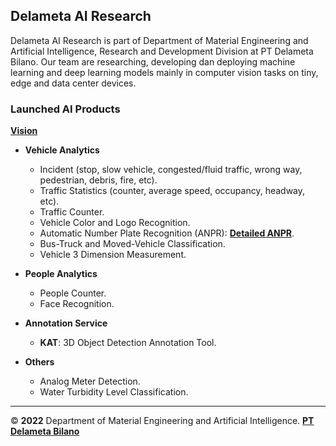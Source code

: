 ## Delameta AI Research

Delameta AI Research is part of Department of Material Engineering and Artificial Intelligence, Research and Development Division at PT Delameta Bilano. Our team are researching, developing dan deploying machine learning and deep learning models mainly in computer vision tasks on tiny, edge and data center devices.

### Launched AI Products

<ins>**Vision**</ins>

+ **Vehicle Analytics**
  - Incident (stop, slow vehicle, congested/fluid traffic, wrong way, pedestrian, debris, fire, etc).
  - Traffic Statistics (counter, average speed, occupancy, headway, etc).
  - Traffic Counter.
  - Vehicle Color and Logo Recognition. 
  - Automatic Number Plate Recognition (ANPR): [**Detailed ANPR**](https://delameta.com/#/screens/product/TRS/ALPR).
  - Bus-Truck and Moved-Vehicle Classification.
  - Vehicle 3 Dimension Measurement.

+ **People Analytics**
  - People Counter.
  - Face Recognition.

+ **Annotation Service**
  - **KAT**: 3D Object Detection Annotation Tool.

+ **Others**
  - Analog Meter Detection.
  - Water Turbidity Level Classification.

---
&copy; **2022** Department of Material Engineering and Artificial Intelligence. [**PT Delameta Bilano**](https://delameta.com)
